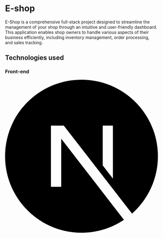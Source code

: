 # E-shop
E-Shop is a comprehensive full-stack project designed to streamline the management of your shop through an intuitive and user-friendly dashboard. This application enables shop owners to handle various aspects of their business efficiently, including inventory management, order processing, and sales tracking.
## Technologies used
### Front-end
<p align="left"><svg role="img" viewBox="0 0 24 24" xmlns="http://www.w3.org/2000/svg"><title>Next.js</title><path d="M18.665 21.978C16.758 23.255 14.465 24 12 24 5.377 24 0 18.623 0 12S5.377 0 12 0s12 5.377 12 12c0 3.583-1.574 6.801-4.067 9.001L9.219 7.2H7.2v9.596h1.615V9.251l9.85 12.727Zm-3.332-8.533 1.6 2.061V7.2h-1.6v6.245Z"/></svg></p>
